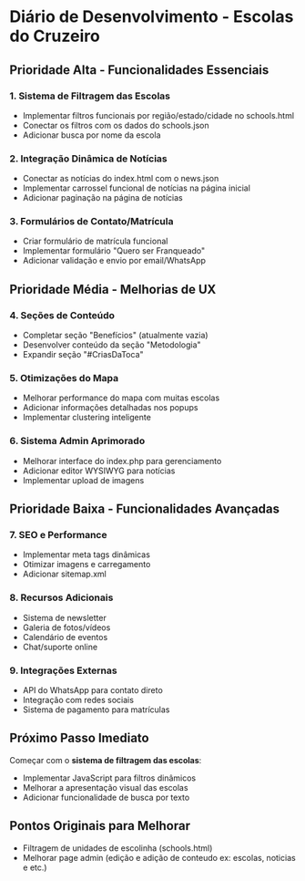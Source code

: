 # Diário de Desenvolvimento - Escolas do Cruzeiro

## Prioridade Alta - Funcionalidades Essenciais

### 1. Sistema de Filtragem das Escolas
- Implementar filtros funcionais por região/estado/cidade no schools.html
- Conectar os filtros com os dados do schools.json
- Adicionar busca por nome da escola

### 2. Integração Dinâmica de Notícias
- Conectar as notícias do index.html com o news.json
- Implementar carrossel funcional de notícias na página inicial
- Adicionar paginação na página de notícias

### 3. Formulários de Contato/Matrícula
- Criar formulário de matrícula funcional
- Implementar formulário "Quero ser Franqueado"
- Adicionar validação e envio por email/WhatsApp

## Prioridade Média - Melhorias de UX

### 4. Seções de Conteúdo
- Completar seção "Benefícios" (atualmente vazia)
- Desenvolver conteúdo da seção "Metodologia"
- Expandir seção "#CriasDaToca"

### 5. Otimizações do Mapa
- Melhorar performance do mapa com muitas escolas
- Adicionar informações detalhadas nos popups
- Implementar clustering inteligente

### 6. Sistema Admin Aprimorado
- Melhorar interface do index.php para gerenciamento
- Adicionar editor WYSIWYG para notícias
- Implementar upload de imagens

## Prioridade Baixa - Funcionalidades Avançadas

### 7. SEO e Performance
- Implementar meta tags dinâmicas
- Otimizar imagens e carregamento
- Adicionar sitemap.xml

### 8. Recursos Adicionais
- Sistema de newsletter
- Galeria de fotos/vídeos
- Calendário de eventos
- Chat/suporte online

### 9. Integrações Externas
- API do WhatsApp para contato direto
- Integração com redes sociais
- Sistema de pagamento para matrículas

## Próximo Passo Imediato

Começar com o **sistema de filtragem das escolas**:
- Implementar JavaScript para filtros dinâmicos
- Melhorar a apresentação visual das escolas
- Adicionar funcionalidade de busca por texto

## Pontos Originais para Melhorar
- Filtragem de unidades de escolinha (schools.html)
- Melhorar page admin (edição e adição de conteudo ex: escolas, noticias e etc.)
